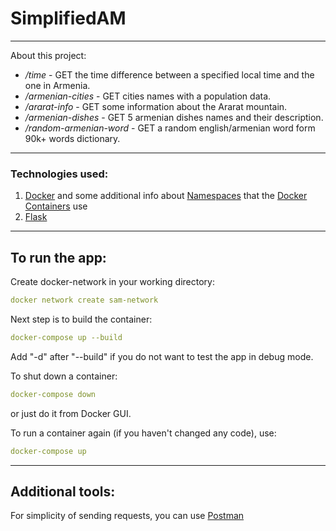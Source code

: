 # SimplifiedAM

---

About this project:

- */time* - GET the time difference between a specified local time and the one in Armenia.
- */armenian-cities* - GET cities names with a population data.
- */ararat-info* - GET some information about the Ararat mountain.
- */armenian-dishes* - GET 5 armenian dishes names and their description.
- */random-armenian-word* - GET a random english/armenian word form 90k+ words dictionary.

---

### Technologies used:
1. [Docker](https://docs.docker.com/) and some additional info about [Namespaces](https://www.youtube.com/watch?v=-YnMr1lj4Z8&ab_channel=LiveOverflow) that the [Docker Containers](https://www.youtube.com/watch?v=sHp0Q3rvamk&ab_channel=LiveOverflow) use
2. [Flask](https://flask.palletsprojects.com/en/3.0.x/)

---

## To run the app:
Create docker-network in your working directory:

```yaml
docker network create sam-network
```

Next step is to build the container:

```yaml
docker-compose up --build 
```
Add "-d" after "--build" if you do not want to test the app in debug mode.

To shut down a container:

```yaml
docker-compose down
```
or just do it from Docker GUI.

To run a container again (if you haven't changed any code), use:

```yaml
docker-compose up
```

---
## Additional tools:
For simplicity of sending requests, you can use [Postman](https://learning.postman.com/docs/introduction/overview/) 
